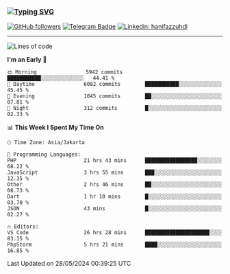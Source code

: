 ### [![Typing SVG](https://readme-typing-svg.herokuapp.com?font=lato&size=22&lines=Hi+There+👋)](https://git.io/typing-svg) 

[![GitHub followers](https://img.shields.io/github/followers/hanifazzuhdi?label=Follow&style=social)](https://github.com/hanifazzuhdi/?tab=follow) 
[![Telegram Badge](https://img.shields.io/badge/-hanif0198-blue?style=social&logo=telegram&link=https://www.t.me/hanif0198/)](https://www.t.me/hanif0198/) 
[![Linkedin: hanifazzuhdi](https://img.shields.io/badge/-hanifazzuhdi-blue?style=flat-square&logo=Linkedin&logoColor=white&link=https://www.linkedin.com/in/hanif-az-zuhdi-69688019b/)](https://www.linkedin.com/in/hanif-az-zuhdi-69688019b/) 

<hr/>

<!--START_SECTION:waka-->
![Lines of code](https://img.shields.io/badge/From%20Hello%20World%20I%27ve%20Written-56.6%20million%20lines%20of%20code-blue)

**I'm an Early 🐤** 

```text
🌞 Morning                5942 commits        ███████████░░░░░░░░░░░░░░   44.41 % 
🌆 Daytime                6082 commits        ███████████░░░░░░░░░░░░░░   45.45 % 
🌃 Evening                1045 commits        ██░░░░░░░░░░░░░░░░░░░░░░░   07.81 % 
🌙 Night                  312 commits         █░░░░░░░░░░░░░░░░░░░░░░░░   02.33 % 
```


📊 **This Week I Spent My Time On** 

```text
🕑︎ Time Zone: Asia/Jakarta

💬 Programming Languages: 
PHP                      21 hrs 43 mins      █████████████████░░░░░░░░   68.22 % 
JavaScript               3 hrs 55 mins       ███░░░░░░░░░░░░░░░░░░░░░░   12.35 % 
Other                    2 hrs 46 mins       ██░░░░░░░░░░░░░░░░░░░░░░░   08.73 % 
Dart                     1 hr 10 mins        █░░░░░░░░░░░░░░░░░░░░░░░░   03.70 % 
JSON                     43 mins             █░░░░░░░░░░░░░░░░░░░░░░░░   02.27 % 

🔥 Editors: 
VS Code                  26 hrs 28 mins      █████████████████████░░░░   83.15 % 
PhpStorm                 5 hrs 21 mins       ████░░░░░░░░░░░░░░░░░░░░░   16.85 % 
```


 Last Updated on 28/05/2024 00:39:25 UTC
<!--END_SECTION:waka-->

